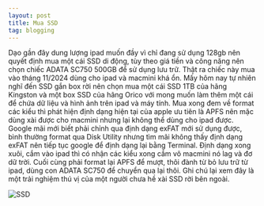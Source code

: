 ```yaml
---
layout: post
title: Mua SSD
tag: blogging
---
```


Dạo gần đây dung lượng ipad muốn đầy vì chỉ đang sử dụng 128gb nên quyết định mua một cái SSD di động, tùy theo giá tiền và công năng nên chọn chiếc ADATA SC750 500GB để sử dụng lưu trữ. Thật ra chiếc này mua vào tháng 11/2024 dùng cho ipad và macmini khá ổn. Mấy hôm nay tự nhiên nghĩ đến SSD gắn box rời nên chọn mua một cái SSD 1TB của hãng Kingston và một box SSD của hãng Orico với mong muốn làm thêm một cái để chứa dữ liệu và hình ảnh trên ipad và máy tính. Mua xong đem về format các kiểu thì phát hiện định dạng hiện tại của apple ưu tiên là APFS nên mặc dùng xài được cho macmini nhưng lại không thể dùng cho ipad được. Google mãi mới biết phải chỉnh qua định dạng exFAT mới sử dụng được, bình thường format qua Disk Utility nhưng tìm mãi không thấy định dạng exFAT nên tiếp tục google để định dạng lại bằng Terminal. Định dạng xong xuôi, cắm vào ipad thì có nhận các kiểu xong cắm vô macmini nó lag và đơ dữ trời. Cuối cùng phải format lại APFS để mượt, thôi đành từ bỏ lưu trữ từ ipad, dùng con ADATA SC750 để chuyển qua lại thôi. Ghi chú lại xem đây là một trải nghiệm thú vị của một người chưa hề xài SSD rời bên ngoài.


![SSD]({{site.baseurl}}_assets/images/IMG_0528.jpeg)
